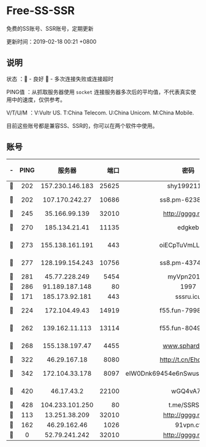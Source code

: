 # Free-SS-SSR

免费的SS账号、SSR账号，定期更新

更新时间：2019-02-18 00:21 +0800

## 说明

状态     ：🙂 - 良好 🙁 - 多次连接失败或连接超时

PING值   ：从抓取服务器使用 `socket` 连接服务器多次后的平均值，不代表真实使用中的速度，仅供参考。

V/T/U/M  ：V:Vultr US. T:China Telecom. U:China Unicom. M:China Mobile.

目前这些账号都是兼容SS、SSR的，你可以在两个软件中使用。

## 账号

|-|PING|服务器|端口|密码|加密方式|区域|V/T/U/M|
|:----:|:----:|:-----:|-----:|:----:|:----:|:----:|:----:|
|🙂|202|157.230.146.183|25625|shy19921124|rc4-md5|US|3↑/2↑/2↑/2↑|
|🙂|202|107.170.242.27|10686|ss8.pm-62386550|aes-256-cfb|US|10↑/10↑/9↑/10↑|
|🙂|245|35.166.99.139|32010|http://gggg.rocks|chacha20|US|8↑/10↑/10↑/10↑|
|🙂|270|185.134.21.41|11135|edgkeb|aes-256-cfb|GB|10↑/10↑/10↑/10↑|
|🙂|273|155.138.161.191|443|oiECpTuVmLLxk4Ts|aes-256-cfb|US|9↑/10↑/10↑/10↑|
|🙂|277|128.199.154.243|10756|ss8.pm-43747025|aes-256-cfb|SG|10↑/10↑/9↑/10↑|
|🙂|281|45.77.228.249|5454|myVpn2019[]|rc4-md5|GB|10↑/10↑/10↑/10↑|
|🙂|286|91.189.187.148|80|1997|chacha20|US|9↑/9↑/9↑/9↑|
|🙂|171|185.173.92.181|443|sssru.icu|rc4-md5|RU|8↑/10↑/9↑/8↑|
|🙂|224|172.104.49.43|14919|f55.fun-79987734|aes-256-cfb|SG|7↑/9↑/8↑/9↑|
|🙂|262|139.162.11.113|13114|f55.fun-80490883|aes-256-cfb|SG|10↑/10↑/9↑/10↑|
|🙂|268|155.138.197.47|4455|www.sphard.com|aes-256-cfb|US|8↑/10↑/10↑/10↑|
|🙂|322|46.29.167.18|8080|http://t.cn/EhdmTxe|rc4-md5|RU|10↑/10↑/10↑/10↑|
|🙂|342|172.104.33.178|8097|eIW0Dnk69454e6nSwuspv9DmS201tQ0D|aes-256-cfb|SG|10↑/10↑/10↑/10↑|
|🙂|420|46.17.43.2|22100|wGQ4vA7D|aes-256-gcm|RU|5↓/10↑/10↑/10↑|
|🙂|428|104.233.101.250|80|t.me/SSRSUB|rc4-md5|CA|10↑/10↑/10↑/10↑|
|🙂|113|13.251.38.209|32010|http://gggg.rocks|chacha20|SG|10↑/9↑/10↑/10↑|
|🙁|162|46.29.162.46|1026|91vpn.cf|rc4-md5|RU|9↓/9↓/8↓/10↑|
|🙁|0|52.79.241.242|32010|http://gggg.rocks|chacha20|KR|10↑/10↑/10↑/9↓|
